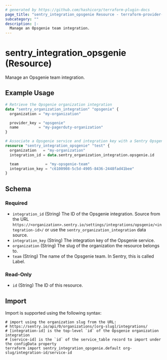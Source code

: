 ```yaml
---
# generated by https://github.com/hashicorp/terraform-plugin-docs
page_title: "sentry_integration_opsgenie Resource - terraform-provider-sentry"
subcategory: ""
description: |-
  Manage an Opsgenie team integration.
---
```


# sentry_integration_opsgenie (Resource)

Manage an Opsgenie team integration.

## Example Usage

```terraform
# Retrieve the Opsgenie organization integration
data "sentry_organization_integration" "opsgenie" {
  organization = "my-organization"

  provider_key = "opsgenie"
  name         = "my-pagerduty-organization"
}

# Associate a Opsgenie service and integration key with a Sentry Opsgenie integration
resource "sentry_integration_opsgenie" "test" {
  organization   = "my-organization"
  integration_id = data.sentry_organization_integration.opsgenie.id

  team            = "my-opsgenie-team"
  integration_key = "c6100908-5c5d-4905-8436-2448fad41bee"
}
```

<!-- schema generated by tfplugindocs -->
## Schema

### Required

- `integration_id` (String) The ID of the Opsgenie integration. Source from the URL `https://<organization>.sentry.io/settings/integrations/opsgenie/<integration-id>/` or use the `sentry_organization_integration` data source.
- `integration_key` (String) The integration key of the Opsgenie service.
- `organization` (String) The slug of the organization the resource belongs to.
- `team` (String) The name of the Opsgenie team. In Sentry, this is called Label.

### Read-Only

- `id` (String) The ID of this resource.

## Import

Import is supported using the following syntax:

```shell
# import using the organization slug from the URL:
# https://sentry.io/api/0/organizations/[org-slug]/integrations/
# [integration-id] is the top-level `id` of the Opsgenie organization integration
# [service-id] is the `id` of the service_table record to import under the configData property
terraform import sentry_integration_opsgenie.default org-slug/integration-id/service-id
```
